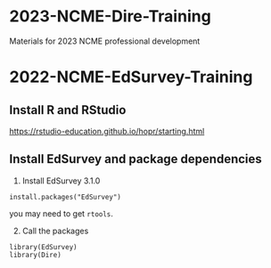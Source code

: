 # 2023-NCME-Dire-Training
Materials for 2023 NCME professional development

# 2022-NCME-EdSurvey-Training

## Install R and RStudio

https://rstudio-education.github.io/hopr/starting.html

## Install EdSurvey and package dependencies

1) Install EdSurvey 3.1.0

`install.packages("EdSurvey")`

you may need to get `rtools`.

2) Call the packages

```
library(EdSurvey)
library(Dire)
```
